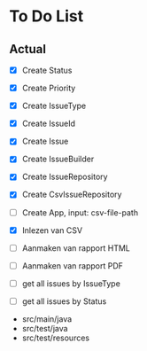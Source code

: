 # To Do List


## Actual

- [X] Create Status
- [X] Create Priority
- [X] Create IssueType
- [X] Create IssueId
- [X] Create Issue
- [X] Create IssueBuilder
- [X] Create IssueRepository
- [X] Create CsvIssueRepository
- [ ] Create App, input: csv-file-path

- [X] Inlezen van CSV
- [ ] Aanmaken van rapport HTML
- [ ] Aanmaken van rapport PDF

- [ ] get all issues by IssueType
- [ ] get all issues by Status


- src/main/java
- src/test/java
- src/test/resources

